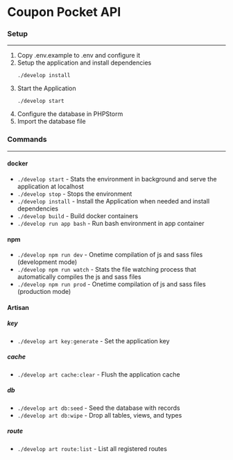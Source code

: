 # Coupon Pocket API

### Setup

---

1. Copy .env.example to .env and configure it
2. Setup the application and install dependencies
   ```
   ./develop install
   ```
3. Start the Application
   ```
   ./develop start
   ```
4. Configure the database in PHPStorm
5. Import the database file

### Commands

---

#### docker

- `./develop start` - Stats the environment in background and serve the application at localhost
- `./develop stop` - Stops the environment
- `./develop install` - Install the Application when needed and install dependencies
- `./develop build` - Build docker containers
- `./develop run app bash` - Run bash environment in app container

#### npm

- `./develop npm run dev` - Onetime compilation of js and sass files (development mode)
- `./develop npm run watch` - Stats the file watching process that automatically compiles the js and sass files
- `./develop npm run prod` - Onetime compilation of js and sass files (production mode)

#### Artisan

##### key
- `./develop art key:generate` - Set the application key
##### cache
- `./develop art cache:clear` - Flush the application cache
##### db
- `./develop art db:seed` - Seed the database with records
- `./develop art db:wipe` - Drop all tables, views, and types

##### route
- `./develop art route:list` - List all registered routes
